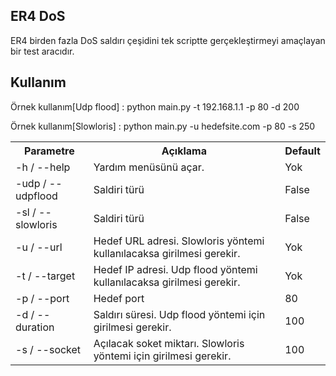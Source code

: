 <html>
  </head>
  <body>
  <h2>ER4 DoS</h2>
  <p>ER4 birden fazla DoS saldırı çeşidini tek scriptte gerçekleştirmeyi amaçlayan bir test aracıdır.</p>
  <h2>Kullanım</h2>
    <p>Örnek kullanım[Udp flood] : python main.py -t 192.168.1.1 -p 80 -d 200</p>
    <p>Örnek kullanım[Slowloris] : python main.py -u hedefsite.com -p 80 -s 250</p>
    <table>
  <tr>
    <th>Parametre</th>
    <th>Açıklama</th>
    <th>Default</th>
  </tr>
  <tr>
    <td>-h / --help</td>
    <td>Yardım menüsünü açar.</td>
    <td>Yok</td>
  </tr>
    <tr>
    <td>-udp / --udpflood</td>
    <td>Saldiri türü</td>
    <td>False</td>
  </tr>
  <tr>
    <td>-sl / --slowloris</td>
    <td>Saldiri türü</td>
    <td>False</td>
  </tr>
  <tr>
    <td>-u / --url</td>
    <td>Hedef URL adresi. Slowloris yöntemi kullanılacaksa girilmesi gerekir.</td>
    <td>Yok</td>
  </tr>
  <tr>
    <td>-t / --target</td>
    <td>Hedef IP adresi. Udp flood yöntemi kullanılacaksa girilmesi gerekir.</td>
    <td>Yok</td>
  </tr>
  <tr>
    <td>-p / --port</td>
    <td>Hedef port</td>
    <td>80</td>
  </tr>
  <tr>
    <td>-d / --duration</td>
    <td>Saldırı süresi. Udp flood yöntemi için girilmesi gerekir.</td>
    <td>100</td>
  </tr>
  <tr>
    <td>-s / --socket</td>
    <td>Açılacak soket miktarı. Slowloris yöntemi için girilmesi gerekir.</td>
    <td>100</td>
  </tr>
</table>
    </body>
</html>
